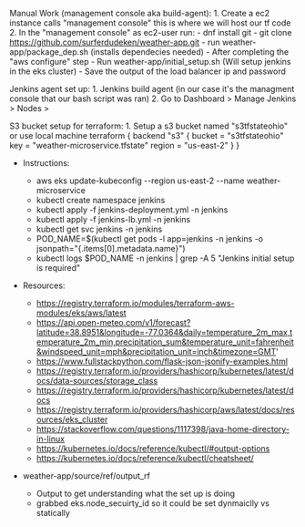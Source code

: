 Manual Work (management console aka build-agent): 
    1. Create a ec2 instance calls "management console" this is where we will host our tf code 
    2. In the "management console" as ec2-user run: 
        - dnf install git
        - git clone https://github.com/surferdudeken/weather-app.git
        - run weather-app/package_dep.sh (installs dependecies needed)
        - After completing the "aws configure" step 
        - Run weather-app/initial_setup.sh (Will setup jenkins in the eks cluster)
        - Save the output of the load balancer ip and password
            

Jenkins agent set up: 
    1. Jenkins build agent (in our case it's the managment console that our bash script was ran)
    2. Go to Dashboard > Manage Jenkins > Nodes >

S3 bucket setup for terraform: 
    1. Setup a s3 bucket named "s3tfstateohio" or use local machine 
            terraform {
            backend "s3" {
                bucket = "s3tfstateohio"
                key    = "weather-microservice.tfstate"
                region = "us-east-2"
            }
            }


    
        

- Instructions: 
    *  aws eks update-kubeconfig --region us-east-2 --name weather-microservice
    * kubectl create namespace jenkins
    * kubectl apply -f jenkins-deployment.yml -n jenkins
    * kubectl apply -f jenkins-lb.yml -n jenkins
    * kubectl get svc jenkins -n jenkins
    * POD_NAME=$(kubectl get pods -l app=jenkins -n jenkins -o jsonpath="{.items[0].metadata.name}")
    * kubectl logs $POD_NAME -n jenkins | grep -A 5 "Jenkins initial setup is required"

- Resources: 
    - https://registry.terraform.io/modules/terraform-aws-modules/eks/aws/latest
    - https://api.open-meteo.com/v1/forecast?latitude=38.8951&longitude=-77.0364&daily=temperature_2m_max,temperature_2m_min,precipitation_sum&temperature_unit=fahrenheit&windspeed_unit=mph&precipitation_unit=inch&timezone=GMT'
    - https://www.fullstackpython.com/flask-json-jsonify-examples.html
    - https://registry.terraform.io/providers/hashicorp/kubernetes/latest/docs/data-sources/storage_class
    - https://registry.terraform.io/providers/hashicorp/kubernetes/latest/docs
    - https://registry.terraform.io/providers/hashicorp/aws/latest/docs/resources/eks_cluster
    - https://stackoverflow.com/questions/1117398/java-home-directory-in-linux
    - https://kubernetes.io/docs/reference/kubectl/#output-options
    - https://kubernetes.io/docs/reference/kubectl/cheatsheet/


- weather-app/source/ref/output_rf
    - Output to get understanding what the set up is doing
    - grabbed eks.node_secuirty_id so it could be set dynmaiclly vs statically